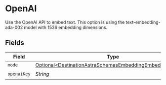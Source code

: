 # OpenAI

Use the OpenAI API to embed text. This option is using the text-embedding-ada-002 model with 1536 embedding dimensions.


## Fields

| Field                                                                                                                              | Type                                                                                                                               | Required                                                                                                                           | Description                                                                                                                        |
| ---------------------------------------------------------------------------------------------------------------------------------- | ---------------------------------------------------------------------------------------------------------------------------------- | ---------------------------------------------------------------------------------------------------------------------------------- | ---------------------------------------------------------------------------------------------------------------------------------- |
| `mode`                                                                                                                             | [Optional\<DestinationAstraSchemasEmbeddingEmbedding1Mode>](../../models/shared/DestinationAstraSchemasEmbeddingEmbedding1Mode.md) | :heavy_minus_sign:                                                                                                                 | N/A                                                                                                                                |
| `openaiKey`                                                                                                                        | *String*                                                                                                                           | :heavy_check_mark:                                                                                                                 | N/A                                                                                                                                |